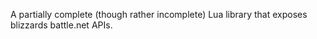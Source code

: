 A partially complete (though rather incomplete) Lua library that exposes blizzards battle.net APIs.
